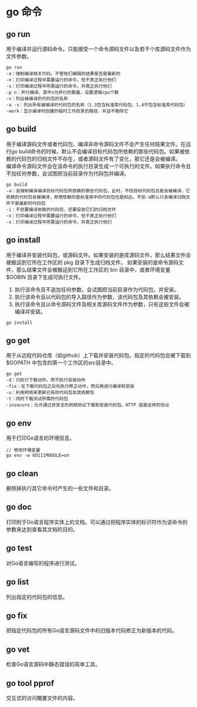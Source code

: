 # go 命令

## go run
用于编译并运行源码命令。只能接受一个命令源码文件以及若干个库源码文件作为文件参数。
```
go run
-a：强制编译相关代码，不管他们编辑的结果是否是最新的
-n：打印编译过程中需要运行的命令，但不真正执行他们
-x：打印编译过程中所需运行的命令，并真正执行他们
-p n：并行编译，其中n为并行的数量，设置逻辑cpu个数
-v：列出被编译的代码包的名称
-a -v：列出所有被编译的代码包的名称（1.3包含标准库代码包，1.4不包含标准库代码包）
-work：显示编译时创建的临时工作目录的路径，并且不删除它
```

## go build
用于编译源码文件或者代码包，编译非命令源码文件不会产生任何结果文件。在运行go build命令的时候，默认不会编译目标代码包所依赖的那些代码包。如果被依赖的代码包的归档文件不存在，或者源码文件有了变化，那它还是会被编译。  
编译命令源码文件会在该命令的执行目录生成一个可执行的文件。如果执行命令且不加任何参数，会试图把当前目录作为代码包并编译。
```
go build
-a：会强制编译编译目标代码包所依赖的那些代码包，此时，不但目标代码包总是会被编译，它依赖的代码包会被编译，即使依赖的是标准库中的代码包也是如此。不加-a默认只会编译归档文件不是最新的代码包
-i：不但要编译依赖的代码包，还要安装它们的归档文件
-n：打印编译过程中需要运行的命令，但不真正执行他们
-x：打印编译过程中所需运行的命令，并真正执行他们
```


## go install
用于编译并安装代码包，或源码文件。如果安装的是库源码文件，那么结果文件会被搬运到它所在工作区的 pkg 目录下生成归档文件。  如果安装的是命令源码文件，那么结果文件会被搬运到它所在工作区的 bin 目录中，或者环境变量 $GOBIN 目录下生成可执行文件。  
1. 执行该命令且不追加任何参数，会试图把当前目录作为代码包，并安装。
2. 执行该命令且以代码包的导入路径作为参数，该代码包及其依赖会被安装。
3. 执行该命令且以命令源码文件及相关库源码文件作为参数，只有这些文件会被编译并安装。
```
go install
```


## go get
用于从远程代码仓库（如github）上下载并安装代码包。指定的代码包会被下载到 $GOPATH 中包含的第一个工作区的src目录中。
```
go get
-d：只执行下载动作，而不执行安装动作
-fix：在下载代码包之后先执行修正动作，而后再进行编译和安装
-u：利用网络来更新已有的代码包及其依赖包
-t：同时下载测试所需的代码包
-insecure：允许通过非安全的网络协议下载和安装代码包。HTTP 就是这样的协议
```

## go env
用于打印Go语言的环境信息。
```
// 修改环境变量
go env -w GO111MODULE=on
```


## go clean
删除掉执行其它命令时产生的一些文件和目录。


## go doc
打印附于Go语言程序实体上的文档。可以通过把程序实体的标识符作为该命令的参数来达到查看其文档的目的。


## go test
对Go语言编写的程序进行测试。


## go list
列出指定的代码包的信息。


## go fix
把指定代码包的所有Go语言源码文件中的旧版本代码修正为新版本的代码。


## go vet
检查Go语言源码中静态错误的简单工具。


## go tool pprof
交互式的访问概要文件的内容。


















